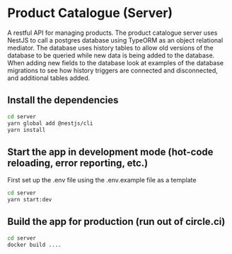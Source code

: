 # Product Catalogue (Server)

A restful API for managing products. The product catalogue server uses NestJS to call a postgres database using TypeORM
as an object relational mediator. The database uses history tables to allow old versions of the database to be queried
while new data is being added to the database. When adding new fields to the database look at examples of the database 
migrations to see how history triggers are connected and disconnected, and additional tables added.

## Install the dependencies
```bash
cd server
yarn global add @nestjs/cli
yarn install
```

## Start the app in development mode (hot-code reloading, error reporting, etc.)
First set up the .env file using the .env.example file as a template
```bash
cd server
yarn start:dev 
```

## Build the app for production (run out of circle.ci)
```bash
cd server
docker build ....
```
